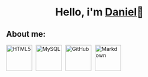 <H1 align="center"> Hello, i'm <a href="https://github.com/Dgarridoo">Daniel</a>👋</h1>

<h2>About me:</h2>


<div style="display: flex; gap: 10px;">
    <img src="https://img.shields.io/badge/HTML5-E34F26?logo=html5&logoColor=white" alt="HTML5" width="70">
    <img src="https://img.shields.io/badge/MySQL-4479A1?logo=mysql&logoColor=white" alt="MySQL" width="70">
    <img src="https://img.shields.io/badge/GitHub-181717?logo=github&logoColor=white" alt="GitHub" width="70">
    <img src="https://img.shields.io/badge/Markdown-000000?logo=markdown&logoColor=white" alt="Markdown" width="70">
</div>


